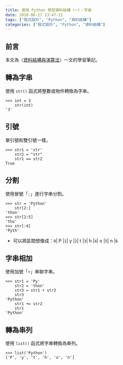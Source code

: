 ```yaml
---
title: 使用 Python 學習資料結構（一）：字串
date: 2018-06-27 13:47:21
tags: ["程式設計", "Python", "資料結構"]
categories: ["程式設計", "Python", "資料結構"]
---
```


## 前言

本文為〈[資料結構與演算法](https://legacy.gitbook.com/book/yuanbin/algorithm/details/zh-tw)〉一文的學習筆記。

## 轉為字串

使用 `str()` 函式將整數或物件轉換為字串。

```Py
>>> int = 3
    str(int)
'3'
```

## 引號

單引號和雙引號一樣。

```Py
>>> str1 = 'str'
    str2 = "str"
    str1 == str2
True
```

## 分割

使用冒號「`:`」進行字串分割。

```Py
>>> str = 'Python'
    str[2:]
'thon'
>>> str[2:5]
'tho'
>>> str[:4]
'Pyth'
```

- 可以將區間想像成：`0`| P |`1`| y |`2`| t |`3`| h |`4`| o |`5`| n |`6`

## 字串相加

使用加號「`+`」串聯字串。

```Py
>>> str1 = 'Py'
    str2 = 'thon'
    str3 = str1 + str2
    str3
'Python'
    str1 += str2
    str1
'Python'
```

## 轉為串列

使用 `list()` 函式將字串轉換為串列。

```Py
>>> list('Python')
['P', 'y', 't', 'h', 'o', 'n']
```
